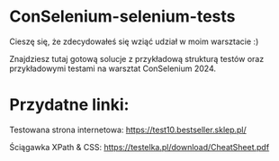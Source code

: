 # ConSelenium-selenium-tests
Cieszę się, że zdecydowałeś się wziąć udział w moim warsztacie :)

Znajdziesz tutaj gotową solucje z przykładową strukturą testów oraz przykładowymi testami na warsztat ConSelenium 2024.

# Przydatne linki:
Testowana strona internetowa:
https://test10.bestseller.sklep.pl/

Ściągawka XPath & CSS:
https://testelka.pl/download/CheatSheet.pdf